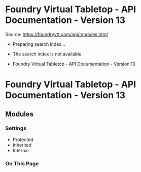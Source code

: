 # Foundry Virtual Tabletop - API Documentation - Version 13

Source: https://foundryvtt.com/api/modules.html

- Preparing search index...
- The search index is not available

- Foundry Virtual Tabletop - API Documentation - Version 13


# Foundry Virtual Tabletop - API Documentation - Version 13


## Modules


### Settings

- Protected
- Inherited
- Internal


### On This Page

